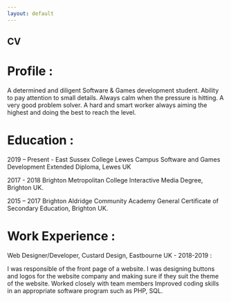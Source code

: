 ```yaml
---
layout: default
---
```


## CV

# Profile : 
A determined and diligent Software & Games development student. Ability to pay attention to small details. Always calm when the pressure is hitting. A very good problem solver. A hard and smart worker always aiming the highest and doing the best to reach the level.

# Education : 

2019 – Present - East Sussex College Lewes Campus Software and Games Development Extended Diploma, Lewes UK

2017 - 2018 Brighton Metropolitan College Interactive Media Degree, Brighton UK.

2015 – 2017 Brighton Aldridge Community Academy General Certificate of Secondary Education, Brighton UK.

# Work Experience : 
Web Designer/Developer,  	Custard Design, Eastbourne UK - 2018-2019 :

I was responsible of the front page of a website. I was designing buttons and logos for the website company and making sure if they suit the theme of the website.
Worked closely with team members
Improved coding skills in an appropriate software program such as PHP, SQL.


